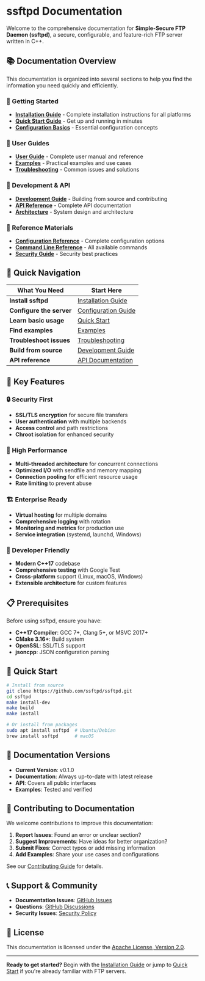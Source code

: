 # ssftpd Documentation

Welcome to the comprehensive documentation for **Simple-Secure FTP Daemon (ssftpd)**, a secure, configurable, and feature-rich FTP server written in C++.

## 📚 Documentation Overview

This documentation is organized into several sections to help you find the information you need quickly and efficiently.

### 🚀 Getting Started
- **[Installation Guide](installation/README.md)** - Complete installation instructions for all platforms
- **[Quick Start Guide](getting-started/README.md)** - Get up and running in minutes
- **[Configuration Basics](configuration/README.md)** - Essential configuration concepts

### 👥 User Guides
- **[User Guide](user-guide/README.md)** - Complete user manual and reference
- **[Examples](examples/README.md)** - Practical examples and use cases
- **[Troubleshooting](user-guide/troubleshooting.md)** - Common issues and solutions

### 🔧 Development & API
- **[Development Guide](development/README.md)** - Building from source and contributing
- **[API Reference](api/README.md)** - Complete API documentation
- **[Architecture](development/architecture.md)** - System design and architecture

### 📖 Reference Materials
- **[Configuration Reference](configuration/reference.md)** - Complete configuration options
- **[Command Line Reference](user-guide/commands.md)** - All available commands
- **[Security Guide](user-guide/security.md)** - Security best practices

## 🎯 Quick Navigation

| What You Need | Start Here |
|---------------|------------|
| **Install ssftpd** | [Installation Guide](installation/README.md) |
| **Configure the server** | [Configuration Guide](configuration/README.md) |
| **Learn basic usage** | [Quick Start](getting-started/README.md) |
| **Find examples** | [Examples](examples/README.md) |
| **Troubleshoot issues** | [Troubleshooting](user-guide/troubleshooting.md) |
| **Build from source** | [Development Guide](development/README.md) |
| **API reference** | [API Documentation](api/README.md) |

## 🌟 Key Features

### 🔒 Security First
- **SSL/TLS encryption** for secure file transfers
- **User authentication** with multiple backends
- **Access control** and path restrictions
- **Chroot isolation** for enhanced security

### 🚀 High Performance
- **Multi-threaded architecture** for concurrent connections
- **Optimized I/O** with sendfile and memory mapping
- **Connection pooling** for efficient resource usage
- **Rate limiting** to prevent abuse

### 🏗️ Enterprise Ready
- **Virtual hosting** for multiple domains
- **Comprehensive logging** with rotation
- **Monitoring and metrics** for production use
- **Service integration** (systemd, launchd, Windows)

### 🔧 Developer Friendly
- **Modern C++17** codebase
- **Comprehensive testing** with Google Test
- **Cross-platform** support (Linux, macOS, Windows)
- **Extensible architecture** for custom features

## 📋 Prerequisites

Before using ssftpd, ensure you have:

- **C++17 Compiler**: GCC 7+, Clang 5+, or MSVC 2017+
- **CMake 3.16+**: Build system
- **OpenSSL**: SSL/TLS support
- **jsoncpp**: JSON configuration parsing

## 🚀 Quick Start

```bash
# Install from source
git clone https://github.com/ssftpd/ssftpd.git
cd ssftpd
make install-dev
make build
make install

# Or install from packages
sudo apt install ssftpd  # Ubuntu/Debian
brew install ssftpd      # macOS
```

## 📖 Documentation Versions

- **Current Version**: v0.1.0
- **Documentation**: Always up-to-date with latest release
- **API**: Covers all public interfaces
- **Examples**: Tested and verified

## 🤝 Contributing to Documentation

We welcome contributions to improve this documentation:

1. **Report Issues**: Found an error or unclear section?
2. **Suggest Improvements**: Have ideas for better organization?
3. **Submit Fixes**: Correct typos or add missing information
4. **Add Examples**: Share your use cases and configurations

See our [Contributing Guide](development/contributing.md) for details.

## 📞 Support & Community

- **Documentation Issues**: [GitHub Issues](https://github.com/ssftpd/ssftpd/issues)
- **Questions**: [GitHub Discussions](https://github.com/ssftpd/ssftpd/discussions)
- **Security Issues**: [Security Policy](https://github.com/ssftpd/ssftpd/security/policy)

## 📄 License

This documentation is licensed under the [Apache License, Version 2.0](LICENSE).

---

**Ready to get started?** Begin with the [Installation Guide](installation/README.md) or jump to [Quick Start](getting-started/README.md) if you're already familiar with FTP servers.

